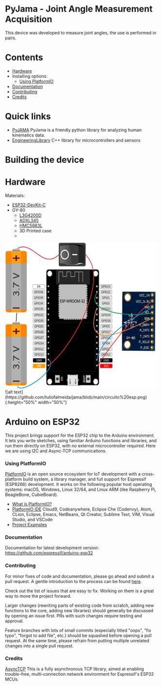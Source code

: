 # PyJama - Joint Angle Measurement Acquisition

This device was developed to measure joint angles, the use is performed in pairs.

# Contents
- [Hardware](#Hardware)
- Installing options:
  - [Using PlatformIO](#using-platformio)
- [Documentation](#documentation)
- [Contributing](#contributing)  
- [Credits](#Credits)   

# Quick links

- [PyJAMA](https://github.com/tuliofalmeida/pyjama) PyJama is a friendly python library for analyzing human kinematics data.
- [EngineeringLibrary](https://github.com/EngineeringLibrary/SistemasdeControle/tree/ongoingOptimization) C++ library for microcontrollers and sensors

Building the device
===========================================
# Hardware

Materials:
- [ESP32-DevKit-C](https://www.espressif.com/en/products/socs/esp32)
- GY-80
  - [L3G4200D](http://www.robotpark.com/image/data/PRO/91459/CD00265057.pdf)
  - [ADXL345](http://www.robotpark.com/image/data/PRO/91459/ADXL345.pdf)
  - [HMC5883L](http://www.robotpark.com/image/data/PRO/91459/HMC5883L_3-Axis_Digital_Compass_IC.pdf)
  - 3D Printed case
  -
<img src="https://github.com/tuliofalmeida/jama/blob/main/circuito%20esp.png" width="640" height="480">
![alt text](https://github.com/tuliofalmeida/jama/blob/main/circuito%20esp.png){:height="50%" width="50%"}

# Arduino on ESP32

This project brings support for the ESP32 chip to the Arduino environment. It lets you write sketches, using familiar Arduino functions and libraries, and run them directly on ESP32, with no external microcontroller required. Here we are using I2C and Async-TCP communications.

### Using PlatformIO

[PlatformIO](https://platformio.org/) is an open source ecosystem for IoT
development with a cross-platform build system, a library manager, and full support
for Espressif (ESP8266) development. It works on the following popular host operating systems: macOS, Windows,
Linux 32/64, and Linux ARM (like Raspberry Pi, BeagleBone, CubieBoard).

- [What is PlatformIO?](https://docs.platformio.org/en/latest/what-is-platformio.html)
- [PlatformIO IDE](https://docs.platformio.org/en/latest/tutorials/espressif32/arduino_debugging_unit_testing.html)
  Cloud9, Codeanywhere, Eclipse Che (Codenvy), Atom, CLion, Eclipse, Emacs, NetBeans, Qt Creator, Sublime Text, VIM, Visual Studio, and VSCode
- [Project Examples](https://github.com/platformio/platform-espressif32/tree/master/examples)

### Documentation

Documentation for latest development version: https://github.com/espressif/arduino-esp32

### Contributing

For minor fixes of code and documentation, please go ahead and submit a pull request.  A gentle introduction to the process can be found [here](https://www.freecodecamp.org/news/a-simple-git-guide-and-cheat-sheet-for-open-source-contributors/).

Check out the list of issues that are easy to fix. Working on them is a great way to move the project forward.

Larger changes (rewriting parts of existing code from scratch, adding new functions to the core, adding new libraries) should generally be discussed by opening an issue first. PRs with such changes require testing and approval.

Feature branches with lots of small commits (especially titled "oops", "fix typo", "forgot to add file", etc.) should be squashed before opening a pull request. At the same time, please refrain from putting multiple unrelated changes into a single pull request.

### Credits ###

[AsyncTCP](https://github.com/me-no-dev/AsyncTCP) This is a fully asynchronous TCP library, aimed at enabling trouble-free, multi-connection network environment for Espressif's ESP32 MCUs.

